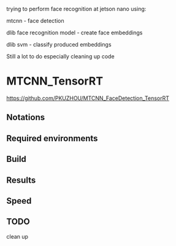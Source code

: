 trying to perform face recognition at jetson nano using:

mtcnn - face detection

dlib face recognition model - create face embeddings

dlib svm - classify produced embeddings

Still a lot to do especially cleaning up code 

# MTCNN_TensorRT

https://github.com/PKUZHOU/MTCNN_FaceDetection_TensorRT

## Notations



## Required environments

## Build


## Results


## Speed


## TODO
clean up
